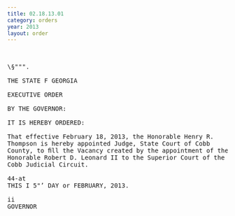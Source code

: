 ```yaml
---
title: 02.18.13.01
category: orders
year: 2013
layout: order
---
```


<pre>    

\§""".

THE STATE F GEORGIA

EXECUTIVE ORDER

BY THE GOVERNOR:

IT IS HEREBY ORDERED:

That effective February 18, 2013, the Honorable Henry R.
Thompson is hereby appointed Judge, State Court of Cobb
County, to ﬁll the Vacancy created by the appointment of the
Honorable Robert D. Leonard II to the Superior Court of the
Cobb Judicial Circuit.

44-at
THIS I 5"’ DAY or FEBRUARY, 2013.

ii  
GOVERNOR

</pre>
